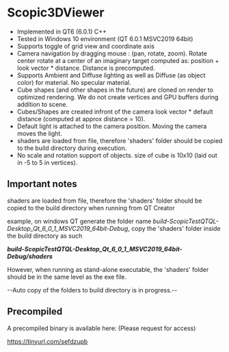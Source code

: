 # Scopic3DViewer

- Implemented in QT6 (6.0.1) C++
- Tested in Windows 10 environment (QT 6.0.1 MSVC2019 64bit)
- Supports toggle of grid view and coordinate axis
- Camera navigation by dragging mouse : (pan, rotate, zoom). Rotate center rotate at a center of an imaginary target computed as: position + look vector * distance. Distance is precomputed.
- Supports Ambient and Diffuse lighting as well as Diffuse (as object color) for material. No specular material.
- Cube shapes (and other shapes in the future) are cloned on render to optimized rendering. We do not create vertices and GPU buffers during addition to scene.
- Cubes/Shapes are created infront of the camera look vector * default distance (computed at approx distance = 10).
- Default light is attached to the camera position. Moving the camera moves the light.
- shaders are loaded from file, therefore 'shaders' folder should be copied to the build directory during execution.
- No scale and rotation support of objects. size of cube is 10x10 (laid out in -5 to 5 in vertices).

## Important notes
shaders are loaded from file, therefore the 'shaders' folder should be copied to the build directory when running from QT Creator

example, on windows QT generate the folder name *build-ScopicTestQTQL-Desktop_Qt_6_0_1_MSVC2019_64bit-Debug*, copy the 'shaders' folder inside the build directory as such

***build-ScopicTestQTQL-Desktop_Qt_6_0_1_MSVC2019_64bit-Debug/shaders***

However, when running as stand-alone executable, the 'shaders' folder should be in the same level as the exe file.

--Auto copy of the folders to build directory is in progress.--

## Precompiled
A precompiled binary is available here:
(Please request for access)

https://tinyurl.com/sefdzupb
